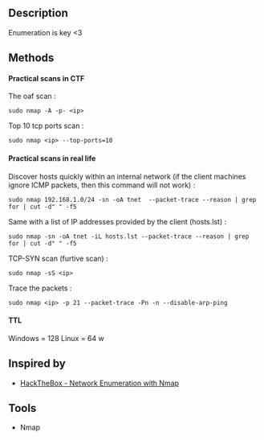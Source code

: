 
## Description

Enumeration is key <3

## Methods

#### Practical scans in CTF

The oaf scan : 
```shell-session
sudo nmap -A -p- <ip>
```

Top 10 tcp ports scan : 
```
sudo nmap <ip> --top-ports=10
```
####   Practical scans in real life

Discover hosts quickly within an internal network (if the client machines ignore ICMP packets, then this command will not work) :

```shell-session
sudo nmap 192.168.1.0/24 -sn -oA tnet  --packet-trace --reason | grep for | cut -d" " -f5
```

Same with a list of IP addresses provided by the client (hosts.lst) :
```shell-session
sudo nmap -sn -oA tnet -iL hosts.lst --packet-trace --reason | grep for | cut -d" " -f5
```




TCP-SYN scan (furtive scan) :
```shell-session
sudo nmap -sS <ip>
```

Trace the packets : 
```
sudo nmap <ip> -p 21 --packet-trace -Pn -n --disable-arp-ping
```
#### TTL

Windows = 128
Linux = 64
w
## Inspired by

- [HackTheBox - Network Enumeration with Nmap](https://academy.hackthebox.com/module/details/19)

## Tools

- Nmap